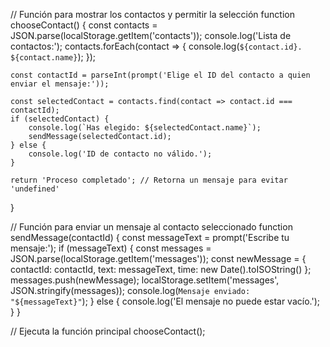 // Función para mostrar los contactos y permitir la selección
function chooseContact() {
    const contacts = JSON.parse(localStorage.getItem('contacts'));
    console.log('Lista de contactos:');
    contacts.forEach(contact => {
        console.log(`${contact.id}. ${contact.name}`);
    });

    const contactId = parseInt(prompt('Elige el ID del contacto a quien enviar el mensaje:'));

    const selectedContact = contacts.find(contact => contact.id === contactId);
    if (selectedContact) {
        console.log(`Has elegido: ${selectedContact.name}`);
        sendMessage(selectedContact.id);
    } else {
        console.log('ID de contacto no válido.');
    }

    return 'Proceso completado'; // Retorna un mensaje para evitar 'undefined'
}

// Función para enviar un mensaje al contacto seleccionado
function sendMessage(contactId) {
    const messageText = prompt('Escribe tu mensaje:');
    if (messageText) {
        const messages = JSON.parse(localStorage.getItem('messages'));
        const newMessage = {
            contactId: contactId,
            text: messageText,
            time: new Date().toISOString()
        };
        messages.push(newMessage);
        localStorage.setItem('messages', JSON.stringify(messages));
        console.log(`Mensaje enviado: "${messageText}"`);
    } else {
        console.log('El mensaje no puede estar vacío.');
    }
}

// Ejecuta la función principal
chooseContact();
